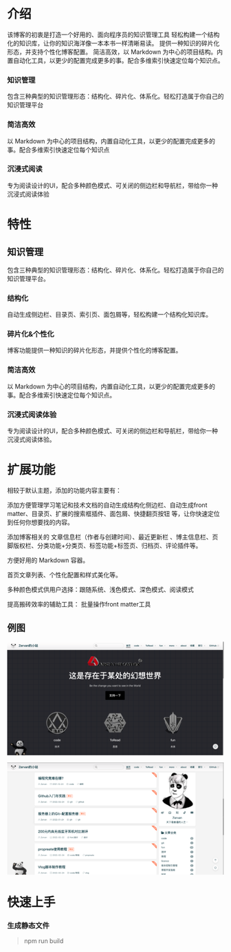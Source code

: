 # 介绍
该博客的初衷是打造一个好用的、面向程序员的知识管理工具
轻松构建一个结构化的知识库，让你的知识海洋像一本本书一样清晰易读。
提供一种知识的碎片化形态，并支持个性化博客配置。
简洁高效，以 Markdown 为中心的项目结构。内置自动化工具，以更少的配置完成更多的事。配合多维索引快速定位每个知识点。

### 知识管理

包含三种典型的知识管理形态：结构化、碎片化、体系化。轻松打造属于你自己的知识管理平台

### 简洁高效

以 Markdown 为中心的项目结构，内置自动化工具，以更少的配置完成更多的事。配合多维索引快速定位每个知识点

### 沉浸式阅读

专为阅读设计的UI，配合多种颜色模式、可关闭的侧边栏和导航栏，带给你一种沉浸式阅读体验

# 特性

## 知识管理
包含三种典型的知识管理形态：结构化、碎片化、体系化。轻松打造属于你自己的知识管理平台。

### 结构化

自动生成侧边栏、目录页、索引页、面包屑等，轻松构建一个结构化知识库。

### 碎片化&个性化

博客功能提供一种知识的碎片化形态，并提供个性化的博客配置。

### 简洁高效

以 Markdown 为中心的项目结构，内置自动化工具，以更少的配置完成更多的事。配合多维索引快速定位每个知识点。

### 沉浸式阅读体验

专为阅读设计的UI，配合多种颜色模式、可关闭的侧边栏和导航栏，带给你一种沉浸式阅读体验。

# 扩展功能
相较于默认主题，添加的功能内容主要有：

添加方便管理学习笔记和技术文档的自动生成结构化侧边栏、自动生成front matter、目录页、扩展的搜索框插件、面包屑、快捷翻页按钮 等，让你快速定位到任何你想要找的内容。

添加博客相关的 文章信息栏（作者与创建时间）、最近更新栏 、博主信息栏、页脚版权栏、分类功能+分类页、标签功能+标签页、归档页、评论插件等。

方便好用的 Markdown 容器。

首页文章列表、个性化配置和样式美化等。

多种颜色模式供用户选择：跟随系统、浅色模式、深色模式、阅读模式

提高搬砖效率的辅助工具： 批量操作front matter工具

## 例图

![vilivala首页](./diagram/vilivala首页.png)

![vilivala首页2](./diagram/vilivala首页2.png)

# 快速上手

### 生成静态文件

>npm run build
